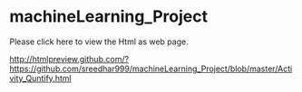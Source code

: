# machineLearning_Project

Please click here to view the Html as web page.

http://htmlpreview.github.com/?https://github.com/sreedhar999/machineLearning_Project/blob/master/Activity_Quntify.html